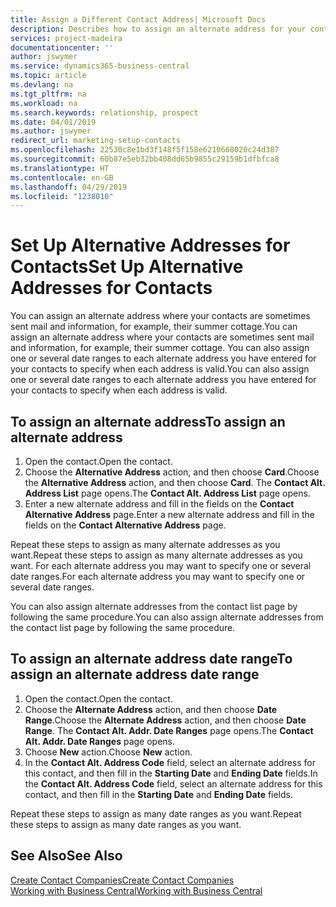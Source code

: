 ```yaml
---
title: Assign a Different Contact Address| Microsoft Docs
description: Describes how to assign an alternate address for your contacts or prospects, where they are sometimes sent information.
services: project-madeira
documentationcenter: ''
author: jswymer
ms.service: dynamics365-business-central
ms.topic: article
ms.devlang: na
ms.tgt_pltfrm: na
ms.workload: na
ms.search.keywords: relationship, prospect
ms.date: 04/01/2019
ms.author: jswymer
redirect_url: marketing-setup-contacts
ms.openlocfilehash: 22530c8e1bd3f148f5f158e6210668020c24d387
ms.sourcegitcommit: 60b87e5eb32bb408dd65b9855c29159b1dfbfca8
ms.translationtype: HT
ms.contentlocale: en-GB
ms.lasthandoff: 04/29/2019
ms.locfileid: "1238010"
---
```

# <a name="set-up-alternative-addresses-for-contacts"></a><span data-ttu-id="aebb9-103">Set Up Alternative Addresses for Contacts</span><span class="sxs-lookup"><span data-stu-id="aebb9-103">Set Up Alternative Addresses for Contacts</span></span>
<span data-ttu-id="aebb9-104">You can assign an alternate address where your contacts are sometimes sent mail and information, for example, their summer cottage.</span><span class="sxs-lookup"><span data-stu-id="aebb9-104">You can assign an alternate address where your contacts are sometimes sent mail and information, for example, their summer cottage.</span></span> <span data-ttu-id="aebb9-105">You can also assign one or several date ranges to each alternate address you have entered for your contacts to specify when each address is valid.</span><span class="sxs-lookup"><span data-stu-id="aebb9-105">You can also assign one or several date ranges to each alternate address you have entered for your contacts to specify when each address is valid.</span></span>

## <a name="to-assign-an-alternate-address"></a><span data-ttu-id="aebb9-106">To assign an alternate address</span><span class="sxs-lookup"><span data-stu-id="aebb9-106">To assign an alternate address</span></span>
1. <span data-ttu-id="aebb9-107">Open the contact.</span><span class="sxs-lookup"><span data-stu-id="aebb9-107">Open the contact.</span></span>
2. <span data-ttu-id="aebb9-108">Choose the **Alternative Address** action, and then choose **Card**.</span><span class="sxs-lookup"><span data-stu-id="aebb9-108">Choose the **Alternative Address** action, and then choose **Card**.</span></span> <span data-ttu-id="aebb9-109">The **Contact Alt. Address List** page opens.</span><span class="sxs-lookup"><span data-stu-id="aebb9-109">The **Contact Alt. Address List** page opens.</span></span>
3. <span data-ttu-id="aebb9-110">Enter a new alternate address and fill in the fields on the **Contact Alternative Address** page.</span><span class="sxs-lookup"><span data-stu-id="aebb9-110">Enter a new alternate address and fill in the fields on the **Contact Alternative Address** page.</span></span>

<span data-ttu-id="aebb9-111">Repeat these steps to assign as many alternate addresses as you want.</span><span class="sxs-lookup"><span data-stu-id="aebb9-111">Repeat these steps to assign as many alternate addresses as you want.</span></span> <span data-ttu-id="aebb9-112">For each alternate address you may want to specify one or several date ranges.</span><span class="sxs-lookup"><span data-stu-id="aebb9-112">For each alternate address you may want to specify one or several date ranges.</span></span>

<span data-ttu-id="aebb9-113">You can also assign alternate addresses from the contact list page by following the same procedure.</span><span class="sxs-lookup"><span data-stu-id="aebb9-113">You can also assign alternate addresses from the contact list page by following the same procedure.</span></span>

## <a name="to-assign-an-alternate-address-date-range"></a><span data-ttu-id="aebb9-114">To assign an alternate address date range</span><span class="sxs-lookup"><span data-stu-id="aebb9-114">To assign an alternate address date range</span></span>
1. <span data-ttu-id="aebb9-115">Open the contact.</span><span class="sxs-lookup"><span data-stu-id="aebb9-115">Open the contact.</span></span>
2. <span data-ttu-id="aebb9-116">Choose the **Alternate Address** action, and then choose **Date Range**.</span><span class="sxs-lookup"><span data-stu-id="aebb9-116">Choose the **Alternate Address** action, and then choose **Date Range**.</span></span> <span data-ttu-id="aebb9-117">The **Contact Alt. Addr. Date Ranges** page opens.</span><span class="sxs-lookup"><span data-stu-id="aebb9-117">The **Contact Alt. Addr. Date Ranges** page opens.</span></span>
3. <span data-ttu-id="aebb9-118">Choose **New** action.</span><span class="sxs-lookup"><span data-stu-id="aebb9-118">Choose **New** action.</span></span>
4. <span data-ttu-id="aebb9-119">In the **Contact Alt. Address Code** field, select an alternate address for this contact, and then fill in the **Starting Date** and **Ending Date** fields.</span><span class="sxs-lookup"><span data-stu-id="aebb9-119">In the **Contact Alt. Address Code** field, select an alternate address for this contact, and then fill in the **Starting Date** and **Ending Date** fields.</span></span>

<span data-ttu-id="aebb9-120">Repeat these steps to assign as many date ranges as you want.</span><span class="sxs-lookup"><span data-stu-id="aebb9-120">Repeat these steps to assign as many date ranges as you want.</span></span>

## <a name="see-also"></a><span data-ttu-id="aebb9-121">See Also</span><span class="sxs-lookup"><span data-stu-id="aebb9-121">See Also</span></span>
[<span data-ttu-id="aebb9-122">Create Contact Companies</span><span class="sxs-lookup"><span data-stu-id="aebb9-122">Create Contact Companies</span></span>](marketing-create-contact-companies.md)  
[<span data-ttu-id="aebb9-123">Working with Business Central</span><span class="sxs-lookup"><span data-stu-id="aebb9-123">Working with Business Central</span></span>](ui-work-product.md)
